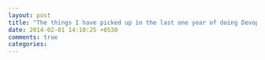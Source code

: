 ```yaml
---
layout: post
title: "The things I have picked up in the last one year of doing Devops"
date: 2014-02-01 14:10:25 +0530
comments: true
categories: 
---
```

